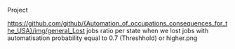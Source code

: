 Project

https://github.com/github/{Automation_of_occupations_consequences_for_the_USA}/img/general_Lost jobs ratio per state when we lost jobs with automatisation probability equal to 0.7 (Threshhold) or higher.png


